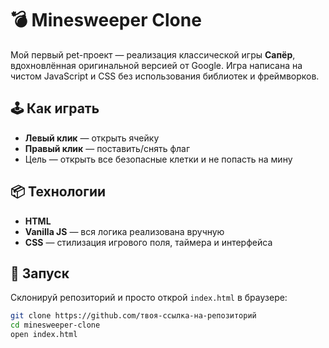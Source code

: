 # 💣 Minesweeper Clone

Мой первый pet-проект — реализация классической игры **Сапёр**, вдохновлённая оригинальной версией от Google. Игра написана на чистом JavaScript и CSS без использования библиотек и фреймворков.

## 🕹️ Как играть

- **Левый клик** — открыть ячейку  
- **Правый клик** — поставить/снять флаг  
- Цель — открыть все безопасные клетки и не попасть на мину

## 📦 Технологии

- **HTML**
- **Vanilla JS** — вся логика реализована вручную
- **CSS** — стилизация игрового поля, таймера и интерфейса

## 🚀 Запуск

Склонируй репозиторий и просто открой `index.html` в браузере:

```bash
git clone https://github.com/твоя-ссылка-на-репозиторий
cd minesweeper-clone
open index.html
